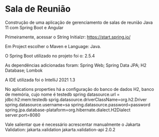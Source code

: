 # Sala de Reunião

Construção de uma aplicação de gerenciamento de salas de reunião Java 11 com Spring Boot e Angular

Primeiramente, acessar o String Initialzr: https://start.spring.io/   

Em Project escolher o Maven e Language: Java.

O Spring Boot utilizado no projeto foi o: 2.5.4

As dependências adicionadas foram:
Spring Web;
Spring Data JPA;
H2 Database;
Lombok

A IDE utilizada foi o IntelliJ 2021 1.3

No aplications properties há a configuração do banco de dados H2, banco de memória, cujo nome é testedb
spring datasource.url = jdbc:h2:mem:testedb 
sprig.datasource.driverClassName=org.h2.Driver
spring.datasource.username=sa
spring.datasource.password=password
spring.jpa.database-plataform=org.hibernate.dialect.H2Dialect
server.port=8080

Vale salientar que é necessário acrescentar manualmente o Jakarta Validation:
	<dependency>
			<groupId>jakarta.validation</groupId>
			<artifactId>jakarta.validation-api</artifactId>
			<version>2.0.2</version>
</dependency>

